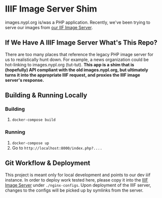 # IIIF Image Server Shim

images.nypl.org is/was a PHP application.
Recently, we've been trying to serve our images from [our IIF Image Server](https://github.com/NYPL/cantaloupe).

## If We Have A IIIF Image Server What's This Repo?

There are too many places that reference the legacy PHP image server for
us to realistically hunt down. For example, a news organization could be hot-linking
to images.nypl.org (tut-tut). **This app is a shim that is (hopefully) API compliant with the old
images.nypl.org, but ultimately turns it into the appropriate IIIF request, and proxies
the IIIF image server's response.**

## Building & Running Locally

### Building

1.  `docker-compose build`

### Running

1.  `docker-compose up`
2.  Go to `http://localhost:8000/index.php?....`

## Git Workflow & Deployment

This project is meant only for local development and points to our dev iiif instance. In order to deploy work tested here, please copy it into the [IIIF Image Server](https://github.com/NYPL/cantaloupe) under `./nginx-configs`. Upon deployment of the IIIF server, changes to the configs will be picked up by symlinks from the server. 